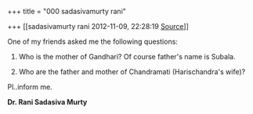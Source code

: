 +++
title = "000 sadasivamurty rani"

+++
[[sadasivamurty rani	2012-11-09, 22:28:19 [Source](https://groups.google.com/g/bvparishat/c/DFv3fWQWzqg)]]



One of my friends asked me the following questions:

1. Who is the mother of Gandhari? Of course father's name is Subala.

2. Who are the father and mother of Chandramati (Harischandra's wife)?

Pl..inform me.

**Dr. Rani Sadasiva Murty**

